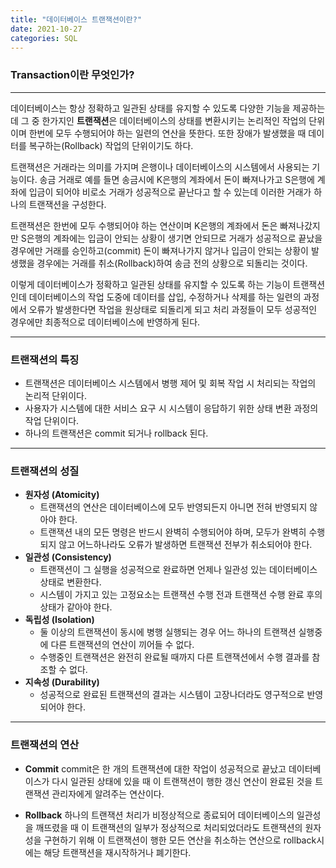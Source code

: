 ```yaml
---
title: "데이터베이스 트랜잭션이란?"
date: 2021-10-27
categories: SQL
---
```


### Transaction이란 무엇인가?

---

데이터베이스는 항상 정확하고 일관된 상태를 유지할 수 있도록 다양한 기능을 제공하는데 그 중 한가지인 **트랜잭션**은
데이터베이스의 상태를 변환시키는 논리적인 작업의 단위이며 한번에 모두 수행되어야 하는 일련의 연산을 뜻한다.
또한 장애가 발생했을 때 데이터를 복구하는(Rollback) 작업의 단위이기도 하다.

트랜잭션은 거래라는 의미를 가지며 은행이나 데이터베이스의 시스템에서 사용되는 기능이다.
송금 거래로 예를 들면 송금시에 K은행의 계좌에서 돈이 빠져나가고 S은행에 계좌에 입금이 되어야 
비로소 거래가 성공적으로 끝난다고 할 수 있는데 이러한 거래가 하나의 트랜잭션을 구성한다.

트랜잭션은 한번에 모두 수행되어야 하는 연산이며 K은행의 계좌에서 돈은 빠져나갔지만 S은행의 계좌에는 
입금이 안되는 상황이 생기면 안되므로 거래가 성공적으로 끝났을 경우에만 거래를 승인하고(commit) 
돈이 빠져나가지 않거나 입금이 안되는 상황이 발생했을 경우에는 거래를 취소(Rollback)하여 송금 전의 상황으로 되돌리는 것이다.

이렇게 데이터베이스가 정확하고 일관된 상태를 유지할 수 있도록 하는 기능이 트랜잭션인데
데이터베이스의 작업 도중에 데이터를 삽입, 수정하거나 삭제를 하는 일련의 과정에서
오류가 발생한다면 작업을 원상태로 되돌리게 되고 처리 과정들이 모두 성공적인 경우에만 최종적으로 데이터베이스에 반영하게 된다.

---

### 트랜잭션의 특징

- 트랜잭션은 데이터베이스 시스템에서 병행 제어 및 회복 작업 시 처리되는 작업의 논리적 단위이다.
- 사용자가 시스템에 대한 서비스 요구 시 시스템이 응답하기 위한 상태 변환 과정의 작업 단위이다.
- 하나의 트랜잭션은 commit 되거나 rollback 된다.

---

### 트랜잭션의 성질

- **원자성 (Atomicity)**
  - 트랜잭션의 연산은 데이터베이스에 모두 반영되든지 아니면 전혀 반영되지 않아야 한다.
  - 트랜잭션 내의 모든 명령은 반드시 완벽히 수행되어야 하며, 모두가 완벽히 수행되지 않고 어느하나라도 오류가 발생하면 트랜잭션 전부가 취소되어야 한다.
- **일관성 (Consistency)**
  - 트랜잭션이 그 실행을 성공적으로 완료하면 언제나 일관성 있는 데이터베이스 상태로 변환한다.
  - 시스템이 가지고 있는 고정요소는 트랜잭션 수행 전과 트랜잭션 수행 완료 후의 상태가 같아야 한다.
- **독립성 (Isolation)**
  - 둘 이상의 트랜잭션이 동시에 병행 실행되는 경우 어느 하나의 트랜잭션 실행중에 다른 트랜잭션의 연산이 끼어들 수 없다.
  - 수행중인 트랜잭션은 완전히 완료될 때까지 다른 트랜잭션에서 수행 결과를 참조할 수 없다.
- **지속성 (Durability)**
  - 성공적으로 완료된 트랜잭션의 결과는 시스템이 고장나더라도 영구적으로 반영되어야 한다.

---

### 트랜잭션의 연산

- **Commit**
commit은 한 개의 트랜잭션에 대한 작업이 성공적으로 끝났고 데이터베이스가 다시 일관된 상태에 있을 때 이 트랜잭션이 행한 갱신 연산이 완료된 것을 트랜잭션 관리자에게 알려주는 연산이다.

- **Rollback**
하나의 트랜잭션 처리가 비정상적으로 종료되어 데이터베이스의 일관성을 깨뜨렸을 때 이 트랜잭션의 일부가 정상적으로 처리되었더라도 트랜잭션의 원자성을 구현하기 위해 이 트랜잭션이 행한 모든 연산을 취소하는 연산으로 rollback시에는 해당 트랜잭션을 재시작하거나 폐기한다.
